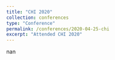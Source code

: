 ```yaml
---
title: "CHI 2020"
collection: conferences
type: "Conference"
permalink: /conferences/2020-04-25-chi
excerpt: "Attended CHI 2020"
---
```


nan  
